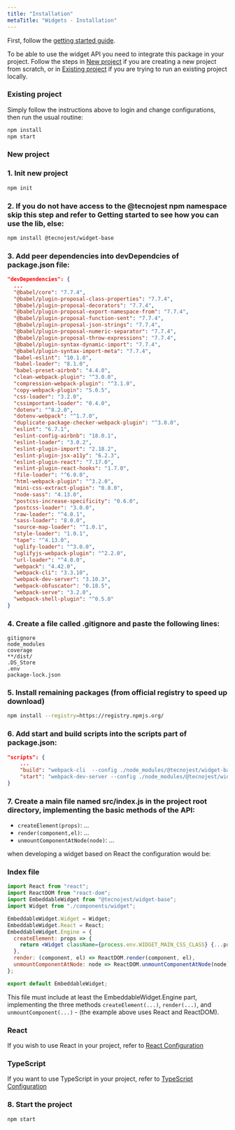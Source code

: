 ```yaml
---
title: "Installation"
metaTitle: "Widgets - Installation"
---
```


First, follow the [getting started guide](/getting-started).

To be able to use the widget API you need to integrate this package in your project. Follow the steps in [New project](#new-project) if you are creating a new project from scratch, or in [Existing project](#existing-project) if you are trying to run an existing project locally.

<a id="existing-project"></a>

### Existing project

Simply follow the instructions above to login and change configurations, then run the usual routine:

```bash
npm install
npm start
```

<a id="new-project"></a>

### New project

### 1. Init new project

```bash
npm init
```

### 2. If you do not have access to the @tecnojest npm namespace skip this step and refer to Getting started to see how you can use the lib, else:

```bash
npm install @tecnojest/widget-base
```

### 3. Add peer dependencies into devDependcies of package.json file:

```json
"devDependencies": {
  ...
  "@babel/core": "7.7.4",
  "@babel/plugin-proposal-class-properties": "7.7.4",
  "@babel/plugin-proposal-decorators": "7.7.4",
  "@babel/plugin-proposal-export-namespace-from": "7.7.4",
  "@babel/plugin-proposal-function-sent": "7.7.4",
  "@babel/plugin-proposal-json-strings": "7.7.4",
  "@babel/plugin-proposal-numeric-separator": "7.7.4",
  "@babel/plugin-proposal-throw-expressions": "7.7.4",
  "@babel/plugin-syntax-dynamic-import": "7.7.4",
  "@babel/plugin-syntax-import-meta": "7.7.4",
  "babel-eslint": "10.1.0",
  "babel-loader": "8.1.0",
  "babel-preset-airbnb": "4.4.0",
  "clean-webpack-plugin": "^3.0.0",
  "compression-webpack-plugin": "^3.1.0",
  "copy-webpack-plugin": "5.0.5",
  "css-loader": "3.2.0",
  "cssimportant-loader": "0.4.0",
  "dotenv": "^8.2.0",
  "dotenv-webpack": "^1.7.0",
  "duplicate-package-checker-webpack-plugin": "^3.0.0",
  "eslint": "6.7.1",
  "eslint-config-airbnb": "18.0.1",
  "eslint-loader": "3.0.2",
  "eslint-plugin-import": "2.18.2",
  "eslint-plugin-jsx-a11y": "6.2.3",
  "eslint-plugin-react": "7.17.0",
  "eslint-plugin-react-hooks": "1.7.0",
  "file-loader": "^6.0.0",
  "html-webpack-plugin": "^3.2.0",
  "mini-css-extract-plugin": "0.8.0",
  "node-sass": "4.13.0",
  "postcss-increase-specificity": "0.6.0",
  "postcss-loader": "3.0.0",
  "raw-loader": "^4.0.1",
  "sass-loader": "8.0.0",
  "source-map-loader": "^1.0.1",
  "style-loader": "1.0.1",
  "tape": "^4.13.0",
  "uglify-loader": "^3.0.0",
  "uglifyjs-webpack-plugin": "^2.2.0",
  "url-loader": "^4.0.0",
  "webpack": "4.42.0",
  "webpack-cli": "3.3.10",
  "webpack-dev-server": "3.10.3",
  "webpack-obfuscator": "0.18.5",
  "webpack-serve": "3.2.0",
  "webpack-shell-plugin": "^0.5.0"
}
```

### 4. Create a file called .gitignore and paste the following lines:

```
gitignore
node_modules
coverage
**/dist/
.DS_Store
.env
package-lock.json
```

### 5. Install remaining packages (from official registry to speed up download)

```bash
npm install --registry=https://registry.npmjs.org/
```

### 6. Add start and build scripts into the scripts part of package.json:

```json
"scripts": {
    ...
    "build": "webpack-cli  --config ./node_modules/@tecnojest/widget-base/webpack.config.js --mode production",
    "start": "webpack-dev-server --config ./node_modules/@tecnojest/widget-base/webpack.config.js --host 0.0.0.0"
}
```

### 7. Create a main file named src/index.js in the project root directory, implementing the basic methods of the API:

- `createElement(props)`: ...
- `render(component,el)`: ...
- `unmountComponentAtNode(node)`: ...

when developing a widget based on React the configuration would be:

### Index file

```jsx
import React from "react";
import ReactDOM from "react-dom";
import EmbeddableWidget from "@tecnojest/widget-base";
import Widget from "./components/widget";

EmbeddableWidget.Widget = Widget;
EmbeddableWidget.React = React;
EmbeddableWidget.Engine = {
  createElement: props => {
    return <Widget className={process.env.WIDGET_MAIN_CSS_CLASS} {...props} />;
  },
  render: (component, el) => ReactDOM.render(component, el),
  unmountComponentAtNode: node => ReactDOM.unmountComponentAtNode(node)
};

export default EmbeddableWidget;
```

This file must include at least the EmbeddableWidget.Engine part, implementing the three methods `createElement(...)`, `render(...)`, and `unmountComponent(...)` - (the example above uses React and ReactDOM).

### React

If you wish to use React in your project, refer to [React Configuration](/getting-started/react-configuration)

### TypeScript

If you want to use TypeScript in your project, refer to [TypeScript Configuration](/getting-started/typescript-configuration)

### 8. Start the project

```
npm start
```
